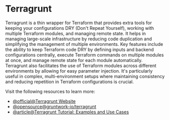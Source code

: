 # Terragrunt

Terragrunt is a thin wrapper for Terraform that provides extra tools for keeping your configurations DRY (Don't Repeat Yourself), working with multiple Terraform modules, and managing remote state. It helps in managing large-scale infrastructure by reducing code duplication and simplifying the management of multiple environments. Key features include the ability to keep Terraform code DRY by defining inputs and backend configurations centrally, execute Terraform commands on multiple modules at once, and manage remote state for each module automatically. Terragrunt also facilitates the use of Terraform modules across different environments by allowing for easy parameter injection. It's particularly useful in complex, multi-environment setups where maintaining consistency and reducing repetition in Terraform configurations is crucial.

Visit the following resources to learn more:

- [@official@Terragrunt Website](https://terragrunt.gruntwork.io/)
- [@opensource@gruntwork-io/terragrunt](https://github.com/gruntwork-io/terragrunt)
- [@article@Terragrunt Tutorial: Examples and Use Cases](https://www.env0.com/blog/terragrunt)